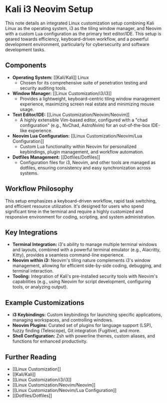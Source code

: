 # Kali i3 Neovim Setup

This note details an integrated Linux customization setup combining Kali Linux as the operating system, i3 as the tiling window manager, and Neovim with a custom Lua configuration as the primary text editor/IDE. This setup is geared towards efficiency, keyboard-driven workflow, and a powerful development environment, particularly for cybersecurity and software development tasks.

## Components

*   **Operating System:** [[Kali/Kali]] Linux
    *   Chosen for its comprehensive suite of penetration testing and security auditing tools.
*   **Window Manager:** [[Linux Customization/i3/i3]]
    *   Provides a lightweight, keyboard-centric tiling window management experience, maximizing screen real estate and minimizing mouse usage.
*   **Text Editor/IDE:** [[Linux Customization/Neovim/Neovim]]
    *   A highly extensible Vim-based editor, configured with a "chad configuration" (e.g., NvChad, AstroNvim) for an out-of-the-box IDE-like experience.
*   **Neovim Lua Configuration:** [[Linux Customization/Neovim/Lua Configuration]]
    *   Custom Lua functionality within Neovim for personalized keybindings, plugin management, and workflow automation.
*   **Dotfiles Management:** [[Dotfiles/Dotfiles]]
    *   Configuration files for i3, Neovim, and other tools are managed as dotfiles, ensuring consistency and easy synchronization across systems.

## Workflow Philosophy

This setup emphasizes a keyboard-driven workflow, rapid task switching, and efficient resource utilization. It's designed for users who spend significant time in the terminal and require a highly customized and responsive environment for coding, scripting, and system administration.

## Key Integrations

*   **Terminal Integration:** i3's ability to manage multiple terminal windows and layouts, combined with a powerful terminal emulator (e.g., Alacritty, Kitty), provides a seamless command-line experience.
*   **Neovim within i3:** Neovim's tiling nature complements i3's window management, allowing for efficient side-by-side coding, debugging, and terminal interaction.
*   **Tooling:** Integration of Kali's pre-installed security tools with Neovim's capabilities (e.g., using Neovim for script development, configuring tools, or analyzing output).

## Example Customizations

*   **i3 Keybindings:** Custom keybindings for launching specific applications, managing workspaces, and controlling windows.
*   **Neovim Plugins:** Curated set of plugins for language support (LSP), fuzzy finding (Telescope), Git integration (Fugitive), and more.
*   **Shell Configuration:** Zsh with powerline themes, custom aliases, and functions for enhanced productivity.

## Further Reading

*   [[Linux Customization]]
*   [[Kali/Kali]]
*   [[Linux Customization/i3/i3]]
*   [[Linux Customization/Neovim/Neovim]]
*   [[Linux Customization/Neovim/Lua Configuration]]
*   [[Dotfiles/Dotfiles]]
